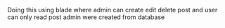 Doing this using blade 
where admin can create edit delete post and user can only read post 
admin were created from database 
